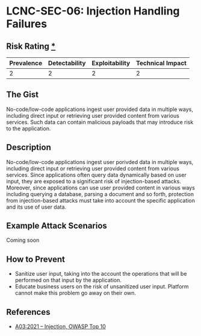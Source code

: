 # LCNC-SEC-06: Injection Handling Failures

## Risk Rating [*](https://owasp.org/www-project-top-ten/2017/Note_About_Risks)

| Prevalence | Detectability | Exploitability | Technical Impact |
| --- | --- | --- | --- |
| 2 | 2 | 2 | 2 |

## The Gist

No-code/low-code applications ingest user provided data in multiple ways, including direct input or retrieving user provided content from various services. Such data can contain malicious payloads that may introduce risk to the application.

## Description

No-code/low-code applications ingest user porivded data in multiple ways, including direct input or retrieving user provided content from various services.
Since applications often query data dynamically based on user input, they are exposed to a significant risk of injection-based attacks.
Moreover, since applications can use user provided content in various ways including querying a database, parsing a document and so forth, protection from injection-based attacks must take into account the specific application and its use of user data. 

## Example Attack Scenarios

Coming soon

## How to Prevent

- Sanitize user input, taking into the account the operations that will be performed on that input by the application.
- Educate business users on the risk of unsanitized user input. Platform cannot make this problem go away on their own. 

## References

- [A03:2021 – Injection, OWASP Top 10](https://owasp.org/Top10/A03_2021-Injection/)